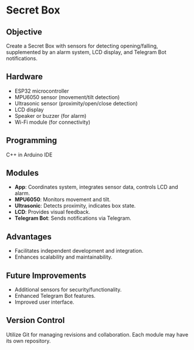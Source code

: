 # Secret Box

## Objective

Create a Secret Box with sensors for detecting opening/falling, supplemented by an alarm system, LCD display, and Telegram Bot notifications.

## Hardware

- ESP32 microcontroller
- MPU6050 sensor (movement/tilt detection)
- Ultrasonic sensor (proximity/open/close detection)
- LCD display
- Speaker or buzzer (for alarm)
- Wi-Fi module (for connectivity)

## Programming

C++ in Arduino IDE

## Modules

- **App**: Coordinates system, integrates sensor data, controls LCD and alarm.
- **MPU6050**: Monitors movement and tilt.
- **Ultrasonic**: Detects proximity, indicates box state.
- **LCD**: Provides visual feedback.
- **Telegram Bot**: Sends notifications via Telegram.

## Advantages

- Facilitates independent development and integration.
- Enhances scalability and maintainability.

## Future Improvements

- Additional sensors for security/functionality.
- Enhanced Telegram Bot features.
- Improved user interface.

## Version Control

Utilize Git for managing revisions and collaboration.
Each module may have its own repository.
